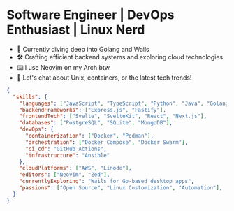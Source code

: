# Software Engineer | DevOps Enthusiast | Linux Nerd

- 🔭 Currently diving deep into Golang and Wails
- 🛠️ Crafting efficient backend systems and exploring cloud technologies
- ⌨️ I use Neovim on my Arch btw
- 💬 Let's chat about Unix, containers, or the latest tech trends!

```json
{
  "skills": {
    "languages": ["JavaScript", "TypeScript", "Python", "Java", "Golang"],
    "backendFrameworks": ["Express.js", "Fastify"],
    "frontendTech": ["Svelte", "SvelteKit", "React", "Next.js"],
    "databases": ["PostgreSQL", "SQLite", "MongoDB"],
    "devOps": {
      "containerization": ["Docker", "Podman"],
      "orchestration": ["Docker Compose", "Docker Swarm"],
      "ci_cd": "GitHub Actions",
      "infrastructure": "Ansible"
    },
    "cloudPlatforms": ["AWS", "Linode"],
    "editors": ["Neovim", "Zed"],
    "currentlyExploring": "Wails for Go-based desktop apps",
    "passions": ["Open Source", "Linux Customization", "Automation"],
  }
}

